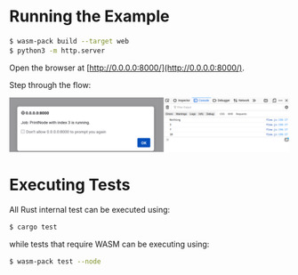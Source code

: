 # Running the Example

```sh
$ wasm-pack build --target web
$ python3 -m http.server
```

Open the browser at [http://0.0.0.0:8000/](http://0.0.0.0:8000/).

Step through the flow:

![flow example](assets/example.png)

# Executing Tests

All Rust internal test can be executed using:

```sh
$ cargo test
```

while tests that require WASM can be executing using:

```sh
$ wasm-pack test --node
```
